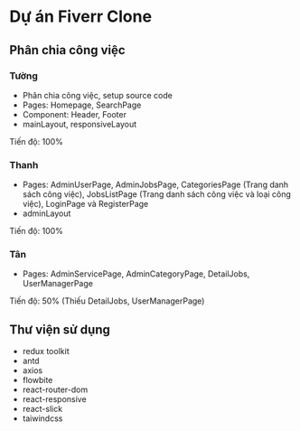 # Dự án Fiverr Clone

## Phân chia công việc
### Tường
- Phân chia công việc, setup source code
- Pages: Homepage, SearchPage
- Component: Header, Footer
- mainLayout, responsiveLayout

Tiến độ: 100%

### Thanh
- Pages: AdminUserPage, AdminJobsPage, CategoriesPage (Trang danh sách công việc), JobsListPage (Trang danh sách công việc và loại công việc), LoginPage và RegisterPage
- adminLayout

Tiến độ: 100%

### Tân
- Pages: AdminServicePage, AdminCategoryPage, DetailJobs, UserManagerPage

Tiến độ: 50% (Thiếu DetailJobs, UserManagerPage)

## Thư viện sử dụng
- redux toolkit
- antd
- axios
- flowbite
- react-router-dom
- react-responsive
- react-slick
- taiwindcss
